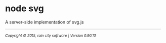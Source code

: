 # node svg

A server-side implementation of svg.js

- - -
<p><small><em>Copyright © 2015, rain city software | Version 0.90.10</em></small></p>
